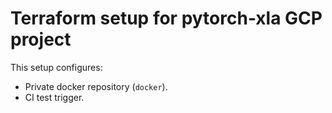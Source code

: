 # Terraform setup for pytorch-xla GCP project

This setup configures:

- Private docker repository (`docker`).
- CI test trigger.
